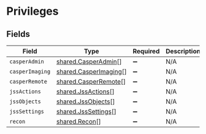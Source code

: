 # Privileges


## Fields

| Field                                                          | Type                                                           | Required                                                       | Description                                                    |
| -------------------------------------------------------------- | -------------------------------------------------------------- | -------------------------------------------------------------- | -------------------------------------------------------------- |
| `casperAdmin`                                                  | [shared.CasperAdmin](../../models/shared/casperadmin.md)[]     | :heavy_minus_sign:                                             | N/A                                                            |
| `casperImaging`                                                | [shared.CasperImaging](../../models/shared/casperimaging.md)[] | :heavy_minus_sign:                                             | N/A                                                            |
| `casperRemote`                                                 | [shared.CasperRemote](../../models/shared/casperremote.md)[]   | :heavy_minus_sign:                                             | N/A                                                            |
| `jssActions`                                                   | [shared.JssActions](../../models/shared/jssactions.md)[]       | :heavy_minus_sign:                                             | N/A                                                            |
| `jssObjects`                                                   | [shared.JssObjects](../../models/shared/jssobjects.md)[]       | :heavy_minus_sign:                                             | N/A                                                            |
| `jssSettings`                                                  | [shared.JssSettings](../../models/shared/jsssettings.md)[]     | :heavy_minus_sign:                                             | N/A                                                            |
| `recon`                                                        | [shared.Recon](../../models/shared/recon.md)[]                 | :heavy_minus_sign:                                             | N/A                                                            |